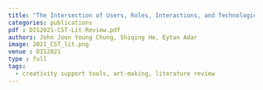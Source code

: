 ```yaml
---
title: "The Intersection of Users, Roles, Interactions, and Technologies in CreativitySupport Tools (to appear)"
categories: publications
pdf : DIS2021-CST-Lit-Review.pdf
authors: John Joon Young Chung, Shiqing He, Eytan Adar
image: 2021_CST_lit.png
venue : DIS2021
type : full
tags:
  - creativity support tools, art-making, literature review
---
```

